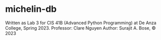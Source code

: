 # michelin-db

Written as Lab 3 for CIS 41B (Advanced Python Programming) at De Anza College, Spring 2023.
Professor: Clare Nguyen
Author: Surajit A. Bose, © 2023
